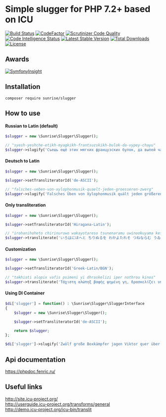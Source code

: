 # Simple slugger for PHP 7.2+ based on ICU

[![Build Status](https://api.travis-ci.com/sunrise-php/slugger.svg?branch=master)](https://travis-ci.com/sunrise-php/slugger)
[![CodeFactor](https://www.codefactor.io/repository/github/sunrise-php/slugger/badge)](https://www.codefactor.io/repository/github/sunrise-php/slugger)
[![Scrutinizer Code Quality](https://scrutinizer-ci.com/g/sunrise-php/slugger/badges/quality-score.png?b=master)](https://scrutinizer-ci.com/g/sunrise-php/slugger/?branch=master)
[![Code Intelligence Status](https://scrutinizer-ci.com/g/sunrise-php/slugger/badges/code-intelligence.svg?b=master)](https://scrutinizer-ci.com/code-intelligence)
[![Latest Stable Version](https://poser.pugx.org/sunrise/slugger/v/stable?format=flat)](https://packagist.org/packages/sunrise/slugger)
[![Total Downloads](https://poser.pugx.org/sunrise/slugger/downloads?format=flat)](https://packagist.org/packages/sunrise/slugger)
[![License](https://poser.pugx.org/sunrise/slugger/license?format=flat)](https://packagist.org/packages/sunrise/slugger)

## Awards

[![SymfonyInsight](https://insight.symfony.com/projects/64e80815-60f3-47eb-8163-8bd2538376e9/big.svg)](https://insight.symfony.com/projects/64e80815-60f3-47eb-8163-8bd2538376e9)

## Installation

```
composer require sunrise/slugger
```

## How to use

#### Russian to Latin (default)

```php
$slugger = new \Sunrise\Slugger\Slugger();

// "syesh-yeshche-etikh-myagkikh-frantsuzskikh-bulok-da-vypey-chayu"
$slugger->slugify('Съешь ещё этих мягких французских булок, да выпей чаю');
```

#### Deutsch to Latin

```php
$slugger = new \Sunrise\Slugger\Slugger();

$slugger->setTransliteratorId('de-ASCII');

// "falsches-ueben-von-xylophonmusik-quaelt-jeden-groesseren-zwerg"
$slugger->slugify('Falsches Üben von Xylophonmusik quält jeden größeren Zwerg');
```

#### Only transliteration

```php
$slugger = new \Sunrise\Slugger\Slugger();

$slugger->setTransliteratorId('Hiragana-Latin');

// "irohanihoheto chirinuruwo wakayotareso tsunenaramu uwinookuyama kefukoete asakiyumemishi wehimosesu"
$slugger->transliterate('いろはにほへと ちりぬるを わかよたれそ つねならむ うゐのおくやま けふこえて あさきゆめみし ゑひもせす', '');
```

#### Customization

```php
$slugger = new \Sunrise\Slugger\Slugger();

$slugger->setTransliteratorId('Greek-Latin/BGN');

// "takhisti alopix vafis psimeni yi dhraskelizi iper nothrou kinos"
$slugger->transliterate('Τάχιστη αλώπηξ βαφής ψημένη γη, δρασκελίζει υπέρ νωθρού κυνός', 'Any-Latin; Latin-ASCII; Lower(); [^\x20\x30-\x39\x41-\x5A\x61-\x7A] Remove');
```

#### Using DI Container

```php
$di['slugger'] = function() : \Sunrise\Slugger\SluggerInterface
{
	$slugger = new \Sunrise\Slugger\Slugger();

	$slugger->setTransliteratorId('de-ASCII');

	return $slugger;
};

$di['slugger']->slugify('Zwölf große Boxkämpfer jagen Viktor quer über den Sylter Deich.');
```

## Api documentation

https://phpdoc.fenric.ru/

## Useful links

http://site.icu-project.org/<br>
http://userguide.icu-project.org/transforms/general<br>
http://demo.icu-project.org/icu-bin/translit
